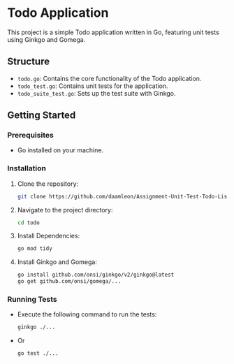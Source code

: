 # Todo Application

This project is a simple Todo application written in Go, featuring unit tests using Ginkgo and Gomega.

## Structure

- `todo.go`: Contains the core functionality of the Todo application.
- `todo_test.go`: Contains unit tests for the application.
- `todo_suite_test.go`: Sets up the test suite with Ginkgo.

## Getting Started

### Prerequisites

- Go installed on your machine.

### Installation

1. Clone the repository:

   ```bash
   git clone https://github.com/daamleon/Assignment-Unit-Test-Todo-List.git

   ```

2. Navigate to the project directory:

   ```bash
   cd todo

   ```

3. Install Dependencies:

   ```bash
   go mod tidy
   ```

4. Install Ginkgo and Gomega:
   ```bash
   go install github.com/onsi/ginkgo/v2/ginkgo@latest
   go get github.com/onsi/gomega/...
   ```

### Running Tests

- Execute the following command to run the tests:

  ```bash
  ginkgo ./...
  ```

- Or
  ```bash
  go test ./...
  ```
